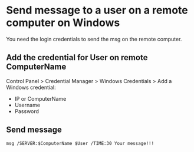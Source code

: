 # Send message to a user on a remote computer on Windows

You need the login credentials to send the msg on the remote computer.

## Add the credential for User on remote ComputerName

Control Panel > Credential Manager > Windows Credentials >
Add a Windows credential:
- IP or ComputerName
- Username
- Password

## Send message

```
msg /SERVER:$ComputerName $User /TIME:30 Your message!!!
```
